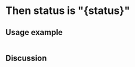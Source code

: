 
Then status is "{status}"
=============================================================================================================

Usage example
-------------

```
```

Discussion
----------
